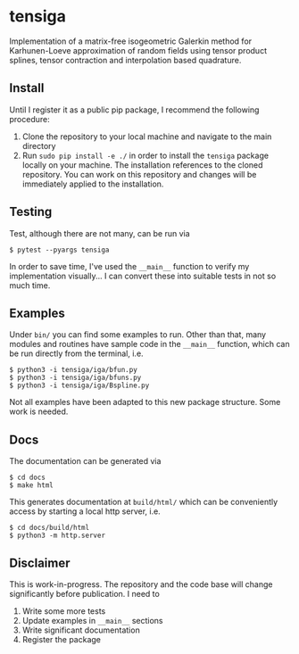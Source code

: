 # tensiga

Implementation of a matrix-free isogeometric Galerkin method for Karhunen-Loeve approximation of random fields using tensor product splines, tensor contraction and interpolation based quadrature.

## Install

Until I register it as a public pip package, I recommend the following procedure:

1. Clone the repository to your local machine and navigate to the main directory
2. Run ``sudo pip install -e ./`` in order to install the ``tensiga`` package locally on your machine. The installation references to the cloned repository. You can work on this repository and changes will be immediately applied to the installation.

## Testing

Test, although there are not many, can be run via

    $ pytest --pyargs tensiga

In order to save time, I've used the ``__main__`` function to verify my implementation visually... I can convert these into suitable tests in not so much time.

## Examples

Under ``bin/`` you can find some examples to run. Other than that, many modules and routines have sample code in the ``__main__`` function, which can be run directly from the terminal, i.e.

    $ python3 -i tensiga/iga/bfun.py
    $ python3 -i tensiga/iga/bfuns.py
    $ python3 -i tensiga/iga/Bspline.py

Not all examples have been adapted to this new package structure. Some work is needed.

## Docs

The documentation can be generated via

    $ cd docs
    $ make html

This generates documentation at ``build/html/`` which can be conveniently access by starting a local http server, i.e.

    $ cd docs/build/html
    $ python3 -m http.server

## Disclaimer

This is work-in-progress. The repository and the code base will change significantly before publication. I need to

1. Write some more tests
2. Update examples in ``__main__`` sections
3. Write significant documentation
4. Register the package
